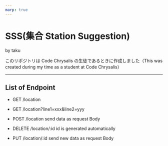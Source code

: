 ```yaml
---
marp: true
---
```


# SSS(集合 Station Suggestion)

by taku

このリポジトリは Code Chrysalis の生徒であるときに作成しました（This was created during my time as a student at Code Chrysalis）

---

## List of Endpoint

- GET /location
- GET /location?line1=xxx&line2=yyy

- POST /location
  send data as request Body

- DELETE /location/:id
  id is generated automatically

- PUT /location/:id
  send new data as request Body

